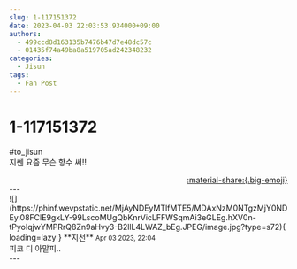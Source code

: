 ```yaml
---
slug: 1-117151372
date: 2023-04-03 22:03:53.934000+09:00
authors:
  - 499ccd8d163135b7476b47d7e48dc57c
  - 01435f74a49ba8a519705ad242348232
categories:
  - Jisun
tags:
  - Fan Post
---
```


# 1-117151372

<div class="post-container" markdown="1">
<div class="content-container md-sidebar__scrollwrap" markdown="1">

\#to_jisun <br>지쎈 요즘 무슨 향수 써!!

</div>
</div>

<div style="text-align: right;" markdown="1">
<a href="https://weverse.io/fromis9/fanpost/1-117151372" style="text-align: right;">:material-share:{.big-emoji}</a>
</div>
---

<div class="comments-container md-sidebar__scrollwrap" markdown="1">
<div class="comment" markdown="1">
<div class='id-container' markdown="1">
![](https://phinf.wevpstatic.net/MjAyNDEyMTlfMTE5/MDAxNzM0NTgzMjY0NDEy.08FClE9gxLY-99LscoMUgQbKnrVicLFFWSqmAi3eGLEg.hXV0n-tPyoIqjwYMPRrQ8Zn9aHvy3-B2llL4LWAZ_bEg.JPEG/image.jpg?type=s72){ loading=lazy }
**<span class="artist">지선</span>** <small>Apr 03 2023, 22:04</small><br>
</div>
<div class='comment-body' markdown="1">
피코 디 아말피.. 
</div>
</div>
</div>
---
